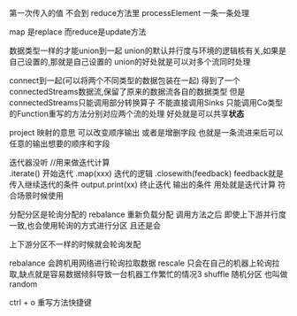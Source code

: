 第一次传入的值 不会到 reduce方法里
processElement 一条一条处理 

map 是replace  而reduce是update方法 




数据类型一样的才能union到一起 
union的默认并行度与环境的逻辑核有关,如果是自己设置的,那就是自己设置的
union的好处就是可以对多个流同时处理


connect到一起(可以将两个不同类型的数据包装在一起) 得到了一个connectedStreams数据流,保留了原来的数据流各自的数据类型
但是connectedStreams只能调用部分转换算子 不能直接调用Sinks
只能调用Co类型的Function重写的方法分别对应两个流的处理 
好处就是可以共享**状态**

project 映射的意思  可以改变顺序输出 或者是增删字段 也就是一条流进来后可以任意的输出想要的顺序和字段



迭代器没听 
//用来做迭代计算  
.iterate() 开始迭代
.map(xxx) 迭代的逻辑
.closewith(feedback) feedback就是传入继续迭代的条件
output.print(xx) 终止迭代 输出的条件
用处就是迭代计算 符合场景时候使用




分配分区是轮询分配的 
rebalance 重新负载分配 调用方法之后 即使上下游并行度一致,也会使用轮询的方式进行分区 且还是会 

上下游分区不一样的时候就会轮询发配

rebalance 会跨机用网络进行轮询拉取数据 
rescale 只会在自己的机器上轮询拉取,缺点就是容易数据倾斜导致一台机器工作繁忙的情况3
shuffle 随机分区 也叫做random 





ctrl + o  重写方法快捷键 




